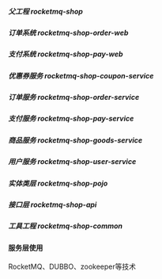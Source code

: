 ##### 父工程 rocketmq-shop
##### 订单系统 rocketmq-shop-order-web
##### 支付系统 rocketmq-shop-pay-web
##### 优惠券服务 rocketmq-shop-coupon-service
##### 订单服务 rocketmq-shop-order-service
##### 支付服务 rocketmq-shop-pay-service
##### 商品服务 rocketmq-shop-goods-service
##### 用户服务 rocketmq-shop-user-service
##### 实体类层 rocketmq-shop-pojo
##### 接口层 rocketmq-shop-api
##### 工具工程 rocketmq-shop-common

#### 服务层使用
RocketMQ、DUBBO、zookeeper等技术